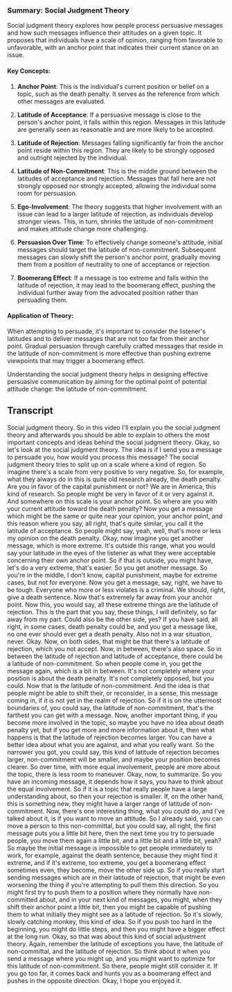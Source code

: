 ### Summary: Social Judgment Theory

Social judgment theory explores how people process persuasive messages and how such messages influence their attitudes on a given topic. It proposes that individuals have a scale of opinion, ranging from favorable to unfavorable, with an anchor point that indicates their current stance on an issue.

#### Key Concepts:

1. **Anchor Point**: This is the individual's current position or belief on a topic, such as the death penalty. It serves as the reference from which other messages are evaluated.

2. **Latitude of Acceptance**: If a persuasive message is close to the person's anchor point, it falls within this region. Messages in this latitude are generally seen as reasonable and are more likely to be accepted.

3. **Latitude of Rejection**: Messages falling significantly far from the anchor point reside within this region. They are likely to be strongly opposed and outright rejected by the individual.

4. **Latitude of Non-Commitment**: This is the middle ground between the latitudes of acceptance and rejection. Messages that fall here are not strongly opposed nor strongly accepted, allowing the individual some room for persuasion.

5. **Ego-Involvement**: The theory suggests that higher involvement with an issue can lead to a larger latitude of rejection, as individuals develop stronger views. This, in turn, shrinks the latitude of non-commitment and makes attitude change more challenging.

6. **Persuasion Over Time**: To effectively change someone's attitude, initial messages should target the latitude of non-commitment. Subsequent messages can slowly shift the person's anchor point, gradually moving them from a position of neutrality to one of acceptance or rejection.

7. **Boomerang Effect**: If a message is too extreme and falls within the latitude of rejection, it may lead to the boomerang effect, pushing the individual further away from the advocated position rather than persuading them.

#### Application of Theory:

When attempting to persuade, it's important to consider the listener's latitudes and to deliver messages that are not too far from their anchor point. Gradual persuasion through carefully crafted messages that reside in the latitude of non-commitment is more effective than pushing extreme viewpoints that may trigger a boomerang effect.

Understanding the social judgment theory helps in designing effective persuasive communication by aiming for the optimal point of potential attitude change: the latitude of non-commitment.

## Transcript

Social judgment theory. So in this video I'll explain you the social judgment theory and afterwards you should be able to explain to others the most important concepts and ideas behind the social judgment theory. Okay, so let's look at the social judgment theory. The idea is if I send you a message to persuade you, how would you process this message? The social judgment theory tries to split up on a scale where a kind of region. So imagine there's a scale from very positive to very negative. So, for example, what they always do in this is quite old research already, the death penalty. Are you in favor of the capital punishment or not? We are in America, this kind of research. So people might be very in favor of it or very against it. And somewhere on this scale is your anchor point. So where are you with your current attitude toward the death penalty? Now you get a message which might be the same or quite near your opinion, your anchor point, and this reason where you say, all right, that's quite similar, you call it the latitude of acceptance. So people might say, yeah, well, that's more or less my opinion on the death penalty. Okay, now imagine you get another message, which is more extreme. It's outside this range, what you would say your latitude in the eyes of the listener as what they were acceptable concerning their own anchor point. So if that is outside, you might have, let's do a very extreme, that's easier. So you get another message. So you're in the middle, I don't know, capital punishment, maybe for extreme cases, but not for everyone. Now you get a message, say, right, we have to be tough. Everyone who more or less violates is a criminal. We should, right, give a death sentence. Now that's extremely far away from your anchor point. Now this, you would say, all these extreme things are the latitude of rejection. This is the part that you say, these things, I will definitely, so far away from my part. Could also be the other side, yes? If you have said, all right, in some cases, death penalty could be, and you get a message like, no one ever should ever get a death penalty. Also not in a war situation, never. Okay. Now, on both sides, that might be that there's a latitude of rejection, which you not accept. Now, in between, there's also space. So in between the latitude of rejection and latitude of acceptance, there could be a latitude of non-commitment. So when people come in, you get the message again, which is a bit in between. It's not completely where your position is about the death penalty. It's not completely opposed, but you could. Now that is the latitude of non-commitment. And the idea is that people might be able to shift their, or reconsider, in a sense, this message coming in, if it is not yet in the realm of rejection. So if it is on the uttermost boundaries of, you could say, the latitude of non-commitment, that's the farthest you can get with a message. Now, another important thing, if you become more involved in the topic, so maybe you have no idea about death penalty yet, but if you get more and more information about it, then what happens is that the latitude of rejection becomes larger. You can have a better idea about what you are against, and what you really want. So the narrower you got, you could say, this kind of latitude of rejection becomes larger, non-commitment will be smaller, and maybe your position becomes clearer. So over time, with more equal involvement, people are more about the topic, there is less room to maneuver. Okay, now, to summarize. So you have an incoming message, it depends how it says, you have to think about the equal involvement. So if it is a topic that really people have a large understanding about, so then your rejection is smaller. If, on the other hand, this is something new, they might have a larger range of latitude of non-commitment. Now, there's one interesting thing, what you could do, and I've talked about it, is if you want to move an attitude. So I already said, you can move a person to this non-committal, but you could say, all right, the first message puts you a little bit here, then the next time you try to persuade people, you move them again a little bit, and a little bit and a little bit, yeah? So maybe the initial message is impossible to get people immediately to work, for example, against the death sentence, because they might find it extreme, and if it's extreme, too extreme, you get a boomerang effect sometimes even, they become, move the other side up. So if you really start sending messages which are in their latitude of rejection, that might be even worsening the thing if you're attempting to pull them this direction. So you might first try to push them to a position where they normally have non-committed about, and in your next kind of messages, you might, when they shift their anchor point a little bit, then you might be capable of pushing them to what initially they might see as a latitude of rejection. So it's slowly, slowly catching monkey, this kind of idea. So if you push too hard in the beginning, you might do little steps, and then you might have a bigger effect at the long run. Okay, so that was about this kind of social adjustment theory. Again, remember the latitude of exceptions you have, the latitude of non-committal, and the latitude of rejection. So think about it when you send a message where you might up, and you might want to optimize for this latitude of non-commitment. So there, people might still consider it. If you go too far, it comes back and hunts you as a boomerang effect and pushes in the opposite direction. Okay, I hope you enjoyed it.